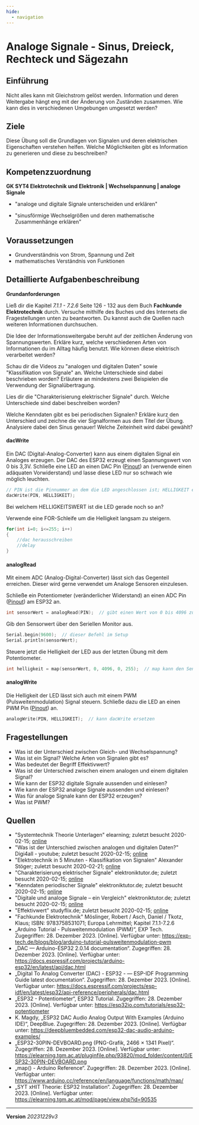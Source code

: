 ```yaml
---
hide:
  - navigation
---
```


# Analoge Signale - Sinus, Dreieck, Rechteck und Sägezahn

## Einführung

Nicht alles kann mit Gleichstrom gelöst werden. Information und deren Weitergabe hängt eng mit der Änderung von Zuständen zusammen. Wie kann dies in verschiedenen Umgebungen umgesetzt werden?

## Ziele
Diese Übung soll die Grundlagen von Signalen und deren elektrischen Eigenschaften verstehen helfen. Welche Möglichkeiten gibt es Information zu generieren und diese zu beschreiben?

## Kompetenzzuordnung
**GK SYT4 Elektrotechnik und Elektronik | Wechselspannung | analoge Signale**

* "analoge und digitale Signale unterscheiden und erklären"

* "sinusförmige Wechselgrößen und deren mathematische Zusammenhänge erklären"

## Voraussetzungen
* Grundverständnis von Strom, Spannung und Zeit
* mathematisches Verständnis von Funktionen

## Detaillierte Aufgabenbeschreibung
**Grundanforderungen**

Ließ dir die Kapitel *7.1.1 - 7.2.6* Seite 126 - 132 aus dem Buch **Fachkunde Elektrotechnik** durch. Versuche mithilfe des Buches und des Internets die Fragestellungen unten zu beantworten. Du kannst auch die Quellen nach weiteren Informationen durchsuchen.

Die Idee der Informationsweitergabe beruht auf der zeitlichen Änderung von Spannungswerten. Erkläre kurz, welche verschiedenen Arten von Informationen du im Alltag häufig benutzt. Wie können diese elektrisch verarbeitet werden?

Schau dir die Videos zu "analogen und digitalen Daten" sowie "Klassifikation von Signale" an. Welche Unterschiede sind dabei beschrieben worden? Erläutere an mindestens zwei Beispielen die Verwendung der Signalübertragung.

Lies dir die "Charakterisierung elektrischer Signale" durch. Welche Unterschiede sind dabei beschreiben worden?

Welche Kenndaten gibt es bei periodischen Signalen? Erkläre kurz den Unterschied und zeichne die vier Signalformen aus dem Titel der Übung. Analysiere dabei den Sinus genauer! Welche Zeiteinheit wird dabei gewählt?

#### dacWrite

Ein DAC (Digital-Analog-Converter) kann aus einem digitalen Signal ein Analoges erzeugen. Der DAC des ESP32 erzeugt einen Spannungswert von 0 bis 3,3V. Schließe eine LED an einen DAC Pin ([Pinout](https://elearning.tgm.ac.at/pluginfile.php/93820/mod_folder/content/0/ESP32-30PIN-DEVBOARD.png)) an (verwende einen adäquaten Vorwiderstand) und lasse diese LED nur so schwach wie möglich leuchten.

```c
// PIN ist die Pinnummer an dem die LED angeschlossen ist; HELLIGKEIT ein Wert von 0 bis 255 für den Spannungspegel
dacWrite(PIN, HELLIGKEIT);
```

Bei welchem HELLIGKEITSWERT ist die LED gerade noch so an?

Verwende eine FOR-Schleife um die Helligkeit langsam zu steigern.

```c
for(int i=0; i<=255; i++)
{
    //dac herausschreiben
    //delay
}
```

#### analogRead

Mit einem ADC (Analog-Digital-Converter) lässt sich das Gegenteil erreichen. Dieser wird gerne verwendet um Analoge Sensoren einzulesen.

Schließe ein Potentiometer (veränderlicher Widerstand) an einen ADC Pin ([Pinout](https://elearning.tgm.ac.at/pluginfile.php/93820/mod_folder/content/0/ESP32-30PIN-DEVBOARD.png)) am ESP32 an.

```c
int sensorWert = analogRead(PIN);  // gibt einen Wert von 0 bis 4096 zurück
```

Gib den Sensorwert über den Seriellen Monitor aus.

```c
Serial.begin(9600);  // dieser Befehl im Setup
Serial.println(sensorWert);
```

Steuere jetzt die Helligkeit der LED aus der letzten Übung mit dem Potentiometer.

```c
int helligkeit = map(sensorWert, 0, 4096, 0, 255);  // map kann den Sensorwert zum Helligkeitswert umwandeln
```

#### analogWrite

Die Helligkeit der LED lässt sich auch mit einem PWM (Pulsweitenmodulation) Signal steuern. Schließe dazu die LED an einen PWM Pin ([Pinout](https://elearning.tgm.ac.at/pluginfile.php/93820/mod_folder/content/0/ESP32-30PIN-DEVBOARD.png)) an.

```c
analogWrite(PIN, HELLIGKEIT);  // kann dacWrite ersetzen
```

## Fragestellungen

* Was ist der Unterschied zwischen Gleich- und Wechselspannung?
* Was ist ein Signal? Welche Arten von Signalen gibt es?
* Was bedeutet der Begriff Effektivwert?
* Was ist der Unterschied zwischen einem analogen und einem digitalen Signal?
* Wie kann der ESP32 digitale Signale aussenden und einlesen?
* Wie kann der ESP32 analoge Signale aussenden und einlesen?
* Was für analoge Signale kann der ESP32 erzeugen?
* Was ist PWM?

## Quellen
* "Systemtechnik Theorie Unterlagen" elearning; zuletzt besucht 2020-02-15; [online](https://elearning.tgm.ac.at/course/view.php?id=199)
* "Was ist der Unterschied zwischen analogen und digitalen Daten?" Digi4all - youtube; zuletzt besucht 2020-02-15; [online](https://www.youtube.com/watch?v=IZUcqFCsKnA)
* "Elektrotechnik in 5 Minuten - Klassifikation von Signalen" Alexander Stöger; zuletzt besucht 2020-02-21; [online](https://www.youtube.com/watch?v=mjKiolpkjjI)
* "Charakterisierung elektrischer Signale" elektroniktutor.de; zuletzt besucht 2020-02-15; [online](https://elektroniktutor.de/signalkunde/signdef.html)
* "Kenndaten periodischer Signale" elektroniktutor.de; zuletzt besucht 2020-02-15; [online](https://elektroniktutor.de/signalkunde/signdat.html)
* "Digitale und analoge Signale – ein Vergleich" elektroniktutor.de; zuletzt besucht 2020-02-15; [online](https://www.elektroniktutor.de/digitaltechnik/ad_vergl.html)
* "Effektivwert" studyflix.de; zuletzt besucht 2020-02-15; [online](https://studyflix.de/elektrotechnik/effektivwert-1592)
* "Fachkunde Elektrotechnik" Möslinger, Robert / Asch, Daniel / Tkotz, Klaus; ISBN: 9783758531071; Europa Lehrmittel; Kapitel 7.1.1-7.2.6
* „Arduino Tutorial - Pulsweitenmodulation (PWM)“, EXP Tech. Zugegriffen: 28. Dezember 2023. [Online]. Verfügbar unter: https://exp-tech.de/blogs/blog/arduino-tutorial-pulsweitenmodulation-pwm  
* „DAC — Arduino-ESP32 2.0.14 documentation“. Zugegriffen: 28. Dezember 2023. [Online]. Verfügbar unter: https://docs.espressif.com/projects/arduino-esp32/en/latest/api/dac.html  
* „Digital To Analog Converter (DAC) - ESP32 - — ESP-IDF Programming Guide latest documentation“. Zugegriffen: 28. Dezember 2023. [Online]. Verfügbar unter: https://docs.espressif.com/projects/esp-idf/en/latest/esp32/api-reference/peripherals/dac.html  
* „ESP32 - Potentiometer“, ESP32 Tutorial. Zugegriffen: 28. Dezember 2023. [Online]. Verfügbar unter: https://esp32io.com/tutorials/esp32-potentiometer  
* K. Magdy, „ESP32 DAC Audio Analog Output With Examples (Arduino IDE)“, DeepBlue. Zugegriffen: 28. Dezember 2023. [Online]. Verfügbar unter: https://deepbluembedded.com/esp32-dac-audio-arduino-examples/  
* „ESP32-30PIN-DEVBOARD.png (PNG-Grafik, 2466 × 1341 Pixel)“. Zugegriffen: 28. Dezember 2023. [Online]. Verfügbar unter: https://elearning.tgm.ac.at/pluginfile.php/93820/mod_folder/content/0/ESP32-30PIN-DEVBOARD.png  
* „map() - Arduino Reference“. Zugegriffen: 28. Dezember 2023. [Online]. Verfügbar unter: https://www.arduino.cc/reference/en/language/functions/math/map/  
* „SYT xHIT Theorie: ESP32 Installation“. Zugegriffen: 28. Dezember 2023. [Online]. Verfügbar unter: https://elearning.tgm.ac.at/mod/page/view.php?id=90535  


---
**Version** *20231229v3*
